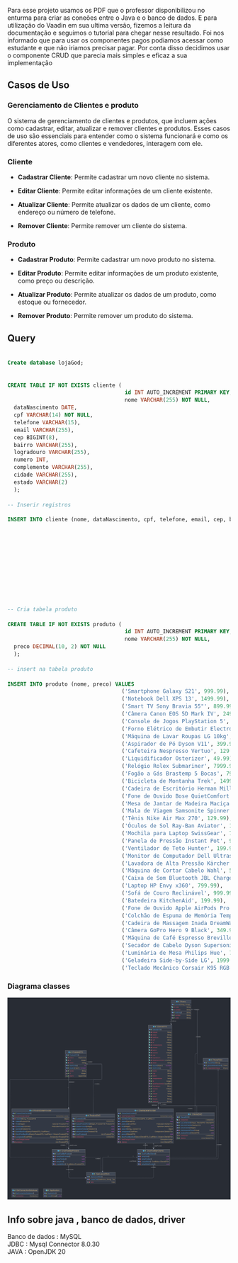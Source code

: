 Para esse projeto usamos os PDF que o professor disponibilizou no enturma para criar as coneões entre o Java e o banco de dados.
E para utilização do Vaadin em sua ultima versão, fizemos a leitura da documentação e seguimos o tutorial para chegar nesse resultado. Foi nos informado que para usar os componentes pagos podiamos acessar como estudante e que não iriamos precisar pagar. Por conta disso decidimos usar o componente CRUD que parecia mais simples e eficaz a sua implementação

## Casos de Uso

### Gerenciamento de Clientes e produto


O sistema de gerenciamento de clientes e produtos, que incluem ações como cadastrar, editar, atualizar e remover clientes e produtos. Esses casos de uso são essenciais para entender como o sistema funcionará e como os diferentes atores, como clientes e vendedores, interagem com ele.
<br>

### Cliente
- **Cadastrar Cliente**: Permite cadastrar um novo cliente no sistema.

- **Editar Cliente**: Permite editar informações de um cliente existente.

- **Atualizar Cliente**: Permite atualizar os dados de um cliente, como endereço ou número de telefone.

- **Remover Cliente**: Permite remover um cliente do sistema.

### Produto

- **Cadastrar Produto**: Permite cadastrar um novo produto no sistema.

- **Editar Produto**: Permite editar informações de um produto existente, como preço ou descrição.

- **Atualizar Produto**: Permite atualizar os dados de um produto, como estoque ou fornecedor.

- **Remover Produto**: Permite remover um produto do sistema.

## Query
```sql

Create database lojaGod;


CREATE TABLE IF NOT EXISTS cliente (
                                     id INT AUTO_INCREMENT PRIMARY KEY,
                                     nome VARCHAR(255) NOT NULL,
  dataNascimento DATE,
  cpf VARCHAR(14) NOT NULL,
  telefone VARCHAR(15),
  email VARCHAR(255),
  cep BIGINT(8),
  bairro VARCHAR(255),
  logradouro VARCHAR(255),
  numero INT,
  complemento VARCHAR(255),
  cidade VARCHAR(255),
  estado VARCHAR(2)
  );

-- Inserir registros

INSERT INTO cliente (nome, dataNascimento, cpf, telefone, email, cep, bairro, logradouro, numero, complemento, cidade, estado) VALUES
                                                                                                                                 ('João Silva', '1990-05-15', '123.456.789-01', '(47) 1234-5678', 'joao@email.com', 12345678, 'Bairro A', 'Rua 1', 123, 'Apto 2A', 'Cidade A', 'SP'),
                                                                                                                                 ('Maria Souza', '1985-02-20', '987.654.321-09', '(47) 9876-5432', 'maria@email.com', 87654321, 'Bairro B', 'Rua 2', 456, 'Casa 3B', 'Cidade B', 'RJ'),
                                                                                                                                 ('Carlos Santos', '1998-09-10', '234.567.890-34', '(47) 5555-7777', 'carlos@email.com', 55557777, 'Bairro C', 'Rua 3', 789, 'Apto 5C', 'Cidade C', 'MG'),
                                                                                                                                 ('Ana Oliveira', '1995-03-25', '567.890.123-45', '(47) 2222-8888', 'ana@email.com', 33334444, 'Bairro D', 'Rua 4', 101, 'Casa 6D', 'Cidade D', 'SC'),
                                                                                                                                 ('Pedro Fernandes', '2000-11-12', '876.543.210-98', '(47) 7777-9999', 'pedro@email.com', 99998888, 'Bairro E', 'Rua 5', 202, 'Apto 7E', 'Cidade E', 'RS'),
                                                                                                                                 ('Mariana Lima', '1992-07-30', '321.654.987-76', '(47) 3333-1111', 'mariana@email.com', 55556666, 'Bairro F', 'Rua 6', 303, 'Casa 9F', 'Cidade F', 'PR'),
                                                                                                                                 ('Paulo Sousa', '1980-12-05', '890.123.456-32', '(47) 9999-5555', 'paulo@email.com', 77776666, 'Bairro G', 'Rua 7', 404, 'Apto 11G', 'Cidade G', 'BA'),
                                                                                                                                 ('Isabela Ferreira', '1993-06-18', '765.432.109-87', '(47) 8888-2222', 'isabela@email.com', 11112222, 'Bairro H', 'Rua 8', 505, 'Casa 13H', 'Cidade H', 'GO'),
                                                                                                                                 ('Lucas Martins', '1987-09-03', '543.210.987-65', '(47) 4444-6666', 'lucas@email.com', 22223333, 'Bairro I', 'Rua 9', 606, 'Apto 15I', 'Cidade I', 'AM'),
                                                                                                                                 ('Raquel Pereira', '1996-04-14', '678.901.234-54', '(47) 7777-3333', 'raquel@email.com', 99995555, 'Bairro J', 'Rua 10', 707, 'Casa 17J', 'Cidade J', 'PA');

-- Cria tabela produto

CREATE TABLE IF NOT EXISTS produto (
                                     id INT AUTO_INCREMENT PRIMARY KEY,
                                     nome VARCHAR(255) NOT NULL,
  preco DECIMAL(10, 2) NOT NULL
  );

-- insert na tabela produto

INSERT INTO produto (nome, preco) VALUES
                                    ('Smartphone Galaxy S21', 999.99),
                                    ('Notebook Dell XPS 13', 1499.99),
                                    ('Smart TV Sony Bravia 55"', 899.99),
                                    ('Câmera Canon EOS 5D Mark IV', 2499.99),
                                    ('Console de Jogos PlayStation 5', 499.99),
                                    ('Forno Elétrico de Embutir Electrolux', 699.99),
                                    ('Máquina de Lavar Roupas LG 10kg', 599.99),
                                    ('Aspirador de Pó Dyson V11', 399.99),
                                    ('Cafeteira Nespresso Vertuo', 129.99),
                                    ('Liquidificador Osterizer', 49.99),
                                    ('Relógio Rolex Submariner', 7999.99),
                                    ('Fogão a Gás Brastemp 5 Bocas', 799.99),
                                    ('Bicicleta de Montanha Trek', 1499.99),
                                    ('Cadeira de Escritório Herman Miller', 699.99),
                                    ('Fone de Ouvido Bose QuietComfort 35 II', 249.99),
                                    ('Mesa de Jantar de Madeira Maciça', 1299.99),
                                    ('Mala de Viagem Samsonite Spinner', 149.99),
                                    ('Tênis Nike Air Max 270', 129.99),
                                    ('Óculos de Sol Ray-Ban Aviator', 149.99),
                                    ('Mochila para Laptop SwissGear', 79.99),
                                    ('Panela de Pressão Instant Pot', 99.99),
                                    ('Ventilador de Teto Hunter', 199.99),
                                    ('Monitor de Computador Dell Ultrasharp 27"', 399.99),
                                    ('Lavadora de Alta Pressão Kärcher', 249.99),
                                    ('Máquina de Cortar Cabelo Wahl', 59.99),
                                    ('Caixa de Som Bluetooth JBL Charge 4', 129.99),
                                    ('Laptop HP Envy x360', 799.99),
                                    ('Sofá de Couro Reclinável', 999.99),
                                    ('Batedeira KitchenAid', 199.99),
                                    ('Fone de Ouvido Apple AirPods Pro', 199.99),
                                    ('Colchão de Espuma de Memória Tempur-Pedic', 1499.99),
                                    ('Cadeira de Massagem Inada DreamWave', 4999.99),
                                    ('Câmera GoPro Hero 9 Black', 349.99),
                                    ('Máquina de Café Espresso Breville', 299.99),
                                    ('Secador de Cabelo Dyson Supersonic', 399.99),
                                    ('Luminária de Mesa Philips Hue', 79.99),
                                    ('Geladeira Side-by-Side LG', 1999.99),
                                    ('Teclado Mecânico Corsair K95 RGB', 149.99);
```

### Diagrama classes
![Diagrama de classes](src/main/resources/diagrama.png)

## Info sobre java , banco de dados, driver

Banco de dados : MySQL
<br>
JDBC : Mysql Connector 8.0.30
<br>
JAVA : OpenJDK 20